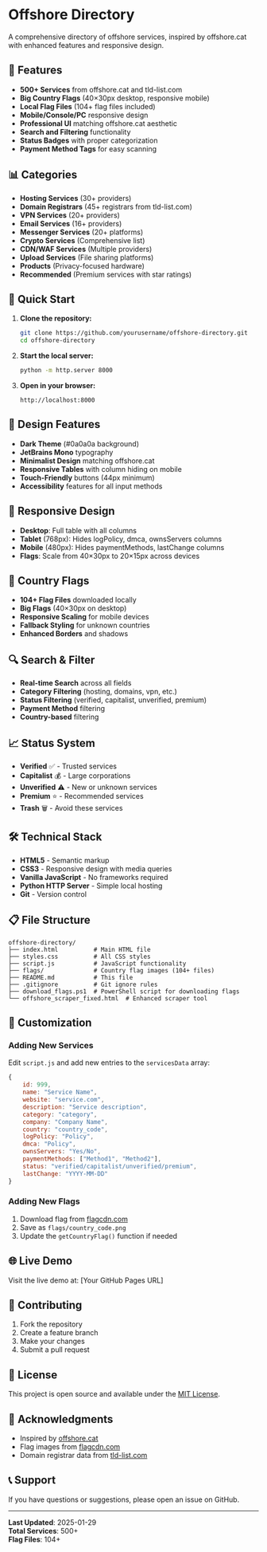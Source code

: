 # Offshore Directory

A comprehensive directory of offshore services, inspired by offshore.cat with enhanced features and responsive design.

## 🌟 Features

- **500+ Services** from offshore.cat and tld-list.com
- **Big Country Flags** (40×30px desktop, responsive mobile)
- **Local Flag Files** (104+ flag files included)
- **Mobile/Console/PC** responsive design
- **Professional UI** matching offshore.cat aesthetic
- **Search and Filtering** functionality
- **Status Badges** with proper categorization
- **Payment Method Tags** for easy scanning

## 📊 Categories

- **Hosting Services** (30+ providers)
- **Domain Registrars** (45+ registrars from tld-list.com)
- **VPN Services** (20+ providers)
- **Email Services** (16+ providers)
- **Messenger Services** (20+ platforms)
- **Crypto Services** (Comprehensive list)
- **CDN/WAF Services** (Multiple providers)
- **Upload Services** (File sharing platforms)
- **Products** (Privacy-focused hardware)
- **Recommended** (Premium services with star ratings)

## 🚀 Quick Start

1. **Clone the repository:**
   ```bash
   git clone https://github.com/yourusername/offshore-directory.git
   cd offshore-directory
   ```

2. **Start the local server:**
   ```bash
   python -m http.server 8000
   ```

3. **Open in your browser:**
   ```
   http://localhost:8000
   ```

## 🎨 Design Features

- **Dark Theme** (#0a0a0a background)
- **JetBrains Mono** typography
- **Minimalist Design** matching offshore.cat
- **Responsive Tables** with column hiding on mobile
- **Touch-Friendly** buttons (44px minimum)
- **Accessibility** features for all input methods

## 📱 Responsive Design

- **Desktop**: Full table with all columns
- **Tablet** (768px): Hides logPolicy, dmca, ownsServers columns
- **Mobile** (480px): Hides paymentMethods, lastChange columns
- **Flags**: Scale from 40×30px to 20×15px across devices

## 🏁 Country Flags

- **104+ Flag Files** downloaded locally
- **Big Flags** (40×30px on desktop)
- **Responsive Scaling** for mobile devices
- **Fallback Styling** for unknown countries
- **Enhanced Borders** and shadows

## 🔍 Search & Filter

- **Real-time Search** across all fields
- **Category Filtering** (hosting, domains, vpn, etc.)
- **Status Filtering** (verified, capitalist, unverified, premium)
- **Payment Method** filtering
- **Country-based** filtering

## 📈 Status System

- **Verified** ✅ - Trusted services
- **Capitalist** 💰 - Large corporations
- **Unverified** ⚠️ - New or unknown services
- **Premium** ⭐ - Recommended services
- **Trash** 🗑️ - Avoid these services

## 🛠️ Technical Stack

- **HTML5** - Semantic markup
- **CSS3** - Responsive design with media queries
- **Vanilla JavaScript** - No frameworks required
- **Python HTTP Server** - Simple local hosting
- **Git** - Version control

## 📋 File Structure

```
offshore-directory/
├── index.html          # Main HTML file
├── styles.css          # All CSS styles
├── script.js           # JavaScript functionality
├── flags/              # Country flag images (104+ files)
├── README.md           # This file
├── .gitignore          # Git ignore rules
├── download_flags.ps1  # PowerShell script for downloading flags
└── offshore_scraper_fixed.html  # Enhanced scraper tool
```

## 🔧 Customization

### Adding New Services

Edit `script.js` and add new entries to the `servicesData` array:

```javascript
{
    id: 999,
    name: "Service Name",
    website: "service.com",
    description: "Service description",
    category: "category",
    company: "Company Name",
    country: "country_code",
    logPolicy: "Policy",
    dmca: "Policy",
    ownsServers: "Yes/No",
    paymentMethods: ["Method1", "Method2"],
    status: "verified/capitalist/unverified/premium",
    lastChange: "YYYY-MM-DD"
}
```

### Adding New Flags

1. Download flag from [flagcdn.com](https://flagcdn.com)
2. Save as `flags/country_code.png`
3. Update the `getCountryFlag()` function if needed

## 🌐 Live Demo

Visit the live demo at: [Your GitHub Pages URL]

## 🤝 Contributing

1. Fork the repository
2. Create a feature branch
3. Make your changes
4. Submit a pull request

## 📄 License

This project is open source and available under the [MIT License](LICENSE).

## 🙏 Acknowledgments

- Inspired by [offshore.cat](https://offshore.cat)
- Flag images from [flagcdn.com](https://flagcdn.com)
- Domain registrar data from [tld-list.com](https://tld-list.com)

## 📞 Support

If you have questions or suggestions, please open an issue on GitHub.

---

**Last Updated**: 2025-01-29  
**Total Services**: 500+  
**Flag Files**: 104+ 